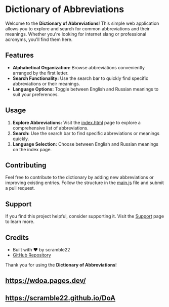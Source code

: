 # Dictionary of Abbreviations

Welcome to the **Dictionary of Abbreviations**! This simple web application allows you to explore and search for common abbreviations and their meanings. Whether you're looking for internet slang or professional acronyms, you'll find them here.

## Features

- **Alphabetical Organization:** Browse abbreviations conveniently arranged by the first letter.
- **Search Functionality:** Use the search bar to quickly find specific abbreviations or their meanings.
- **Language Options:** Toggle between English and Russian meanings to suit your preferences.

## Usage

1. **Explore Abbreviations:** Visit the [index.html](index.html) page to explore a comprehensive list of abbreviations.
2. **Search:** Use the search bar to find specific abbreviations or meanings quickly.
3. **Language Selection:** Choose between English and Russian meanings on the index page.

## Contributing

Feel free to contribute to the dictionary by adding new abbreviations or improving existing entries. Follow the structure in the [main.js](main.js) file and submit a pull request.

## Support

If you find this project helpful, consider supporting it. Visit the [Support](support.html) page to learn more.

## Credits

- Built with ❤️ by scramble22
- [GitHub Repository]([https://github.com/yourusername/Dictionary-of-Abbreviations](https://github.com/scramble22/DoA/))

Thank you for using the **Dictionary of Abbreviations**!

## https://wdoa.pages.dev/
## https://scramble22.github.io/DoA
